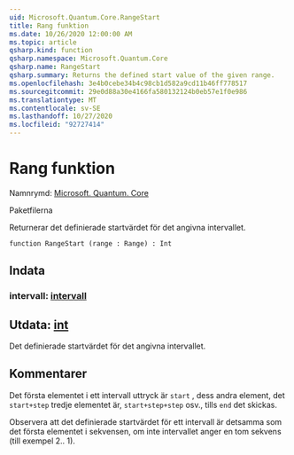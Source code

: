 ```yaml
---
uid: Microsoft.Quantum.Core.RangeStart
title: Rang funktion
ms.date: 10/26/2020 12:00:00 AM
ms.topic: article
qsharp.kind: function
qsharp.namespace: Microsoft.Quantum.Core
qsharp.name: RangeStart
qsharp.summary: Returns the defined start value of the given range.
ms.openlocfilehash: 3e4b0cebe34b4c98cb1d582a9cd11b46ff778517
ms.sourcegitcommit: 29e0d88a30e4166fa580132124b0eb57e1f0e986
ms.translationtype: MT
ms.contentlocale: sv-SE
ms.lasthandoff: 10/27/2020
ms.locfileid: "92727414"
---
```

# <a name="rangestart-function"></a>Rang funktion

Namnrymd: [Microsoft. Quantum. Core](xref:Microsoft.Quantum.Core)

Paketfilerna [](https://nuget.org/packages/)


Returnerar det definierade startvärdet för det angivna intervallet.

```qsharp
function RangeStart (range : Range) : Int
```


## <a name="input"></a>Indata

### <a name="range--range"></a>intervall: [intervall](xref:microsoft.quantum.lang-ref.range)





## <a name="output--int"></a>Utdata: [int](xref:microsoft.quantum.lang-ref.int)

Det definierade startvärdet för det angivna intervallet.

## <a name="remarks"></a>Kommentarer

Det första elementet i ett intervall uttryck är `start` , dess andra element, det `start+step` tredje elementet är, `start+step+step` osv., tills `end` det skickas.

Observera att det definierade startvärdet för ett intervall är detsamma som det första elementet i sekvensen, om inte intervallet anger en tom sekvens (till exempel 2.. 1).